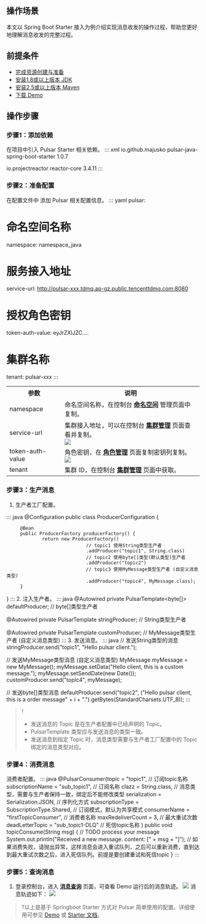 ## 操作场景

本文以 Spring Boot Starter 接入为例介绍实现消息收发的操作过程，帮助您更好地理解消息收发的完整过程。

## 前提条件

- [完成资源创建与准备](https://cloud.tencent.com/document/product/1179/44814)
- [安装1.8或以上版本 JDK](https://www.oracle.com/java/technologies/javase-downloads.html)
- [安装2.5或以上版本 Maven](http://maven.apache.org/download.cgi#)
- [下载 Demo](https://tdmq-1300957330.cos.ap-guangzhou.myqcloud.com/TDMQ-demo/tdmq-pulsar-demo/tdmq-pulsar-springboot-demo.zip)

## 操作步骤

### 步骤1：添加依赖

在项目中引入 Pulsar Starter 相关依赖。
<dx-codeblock>
:::  xml
<dependency>
    <groupId>io.github.majusko</groupId>
    <artifactId>pulsar-java-spring-boot-starter</artifactId>
    <version>1.0.7</version>
</dependency>
<!-- https://mvnrepository.com/artifact/io.projectreactor/reactor-core -->
<dependency>
    <groupId>io.projectreactor</groupId>
    <artifactId>reactor-core</artifactId>
    <version>3.4.11</version>
</dependency>
:::
</dx-codeblock>


### 步骤2：准备配置

在配置文件中 添加 Pulsar 相关配置信息。
<dx-codeblock>
:::  yaml
pulsar:
  # 命名空间名称
  namespace: namespace_java
  # 服务接入地址
  service-url: http://pulsar-xxx.tdmq.ap-gz.public.tencenttdmq.com:8080
  # 授权角色密钥
  token-auth-value: eyJrZXlJZC....
  # 集群名称
  tenant: pulsar-xxx
:::
</dx-codeblock>
<table>
<tr>
<th>参数	</th>
<th>说明</th>
</tr>
<tr>
<td>namespace</td>
<td>命名空间名称，在控制台 <a href = "https://console.cloud.tencent.com/tdmq/env"><b>命名空间</b></a> 管理页面中复制。</td>
</tr>
<tr>
<td>service-url</td>
<td>集群接入地址，可以在控制台 <a href = "https://console.cloud.tencent.com/tdmq/cluster"><b>集群管理</b></a> 页面查看并复制。<br><img src = "https://qcloudimg.tencent-cloud.cn/raw/d9cc1ac7ceeae77df150143127f2396e.png"></td>
</tr>
<tr>
<td>token-auth-value</td>
<td>角色密钥，在 <a href = "https://console.cloud.tencent.com/tdmq/role"><b>角色管理</b></a> 页面复制密钥列复制。<br><img src = "https://qcloudimg.tencent-cloud.cn/raw/6abfb90ff4e80bdf8c00a555f3dd3634.png"></td>
</tr>
<tr>
<td>tenant</td>
<td>集群 ID，在控制台 <a href = "https://console.cloud.tencent.com/tdmq/cluster"><b>集群管理</b></a> 页面中获取。</td>
</tr>
</table>

### 步骤3：生产消息

1. 生产者工厂配置。
<dx-codeblock>
:::  java
 @Configuration
 public class ProducerConfiguration {

		 @Bean
		 public ProducerFactory producerFactory() {
				 return new ProducerFactory()
								 // topic1 使用String类型生产者
								 .addProducer("topic1", String.class)
								 // topic2 使用byte[]类型(默认类型)生产者
								 .addProducer("topic2")
								 // topic3 使用MyMessage类型生产者 (自定义消息类型)
								 .addProducer("topic4", MyMessage.class);
		 }
 }
:::
</dx-codeblock>
2. 注入生产者。
<dx-codeblock>
:::  java
@Autowired
private PulsarTemplate<byte[]> defaultProducer;  // byte[]类型生产者

@Autowired
private PulsarTemplate<String> stringProducer;   // String类型生产者

@Autowired
private PulsarTemplate<MyMessage> customProducer;  // MyMessage类型生产者 (自定义消息类型)
:::
</dx-codeblock>
3. 发送消息。
<dx-codeblock>
:::  java
// 发送String类型的消息
stringProducer.send("topic1", "Hello pulsar client.");

// 发送MyMessage类型消息 (自定义消息类型)
MyMessage myMessage = new MyMessage();
myMessage.setData("Hello client, this is a custom message.");
myMessage.setSendDate(new Date());
customProducer.send("topic4", myMessage);

// 发送byte[]类型消息
defaultProducer.send("topic2", ("Hello pulsar client, this is a order message" + i + ".").getBytes(StandardCharsets.UTF_8));
:::
</dx-codeblock>
> !
>
> - 发送消息的 Topic 是在生产者配置中已经声明的 Topic。
> - PulsarTemplate 类型应与发送消息的类型一致。
> - 发送消息到指定 Topic 时，消息类型需要与生产者工厂配置中的 Topic 绑定的消息类型对应。

### 步骤4：消费消息

消费者配置。
<dx-codeblock>
:::  java
@PulsarConsumer(topic = "topic1",  // 订阅topic名称
                subscriptionName = "sub_topic1", // 订阅名称
                clazz = String.class, // 消息类型，需要与生产者保持一致，绑定后不能修改类型
                serialization = Serialization.JSON, // 序列化方式
                subscriptionType = SubscriptionType.Shared, // 订阅模式，默认为共享模式
                consumerName = "firstTopicConsumer", // 消费者名称
                maxRedeliverCount = 3, // 最大重试次数
                deadLetterTopic = "sub_topic1-DLQ" // 死信topic名称
               )
public void topicConsume(String msg) {
    // TODO process your message
    System.out.println("Received a new message. content: [" + msg + "]");
    // 如果消费失败，请抛出异常，这样消息会进入重试队列，之后可以重新消费，直到达到最大重试次数之后，进入死信队列。前提是要创建重试和死信topic
}
:::
</dx-codeblock>



### 步骤5：查询消息

1. 登录控制台，进入 **[消息查询](https://console.cloud.tencent.com/tdmq/message)** 页面，可查看 Demo 运行后的消息轨迹。
![](https://qcloudimg.tencent-cloud.cn/raw/b873ae93a79a471fc4eac9003173efc5.png)
   消息轨迹如下：
![](https://qcloudimg.tencent-cloud.cn/raw/516f92151e0757f7c6a9c2a69ee69579.png)

>?以上是基于 Springboot Starter 方式对 Pulsar 简单使用的配置。详细使用可参见 [Demo](https://tdmq-1300957330.cos.ap-guangzhou.myqcloud.com/TDMQ-demo/tdmq-pulsar-demo/tdmq-pulsar-springboot-demo.zip) 或 [Starter 文档](https://github.com/majusko/pulsar-java-spring-boot-starter)。
